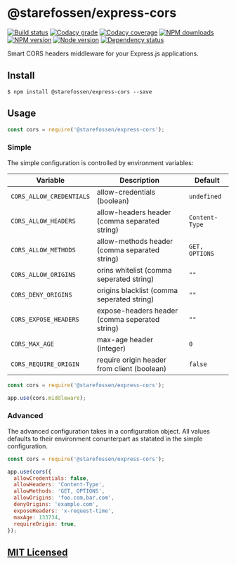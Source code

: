 # @starefossen/express-cors

[![Build status](https://app.wercker.com/status/82a3fcc4a07532a3dff7f71c17996d1a/s "wercker status")](https://app.wercker.com/project/bykey/82a3fcc4a07532a3dff7f71c17996d1a)
[![Codacy grade](https://img.shields.io/codacy/grade/2a40f5c2df884985872e4d0a0c9ce60b.svg "Codacy")](https://www.codacy.com/app/starefossen/node-express-cors)
[![Codacy coverage](https://img.shields.io/codacy/coverage/2a40f5c2df884985872e4d0a0c9ce60b.svg "Codacy")](https://www.codacy.com/app/starefossen/node-express-cors)
[![NPM downloads](https://img.shields.io/npm/dm/@starefossen/express-cors.svg "NPM downloads")](https://www.npmjs.com/package/@starefossen/express-cors)
[![NPM version](https://img.shields.io/npm/v/@starefossen/express-cors.svg "NPM version")](https://www.npmjs.com/package/@starefossen/express-cors)
[![Node version](https://img.shields.io/node/v/@starefossen/express-cors.svg "Node version")](https://www.npmjs.com/package/@starefossen/express-cors)
[![Dependency status](https://img.shields.io/david/Starefossen/node-@starefossen/express-cors.svg "Dependency status")](https://david-dm.org/Starefossen/node-express-cors)

Smart CORS headers middleware for your Express.js applications.

## Install

```
$ npm install @starefossen/express-cors --save
```

## Usage

```js
const cors = require('@starefossen/express-cors');
```

### Simple

The simple configuration is controlled by environment variables:

| Variable | Description | Default |
|----------|-------------|---------|
| `CORS_ALLOW_CREDENTIALS` | allow-credentials (boolean) | `undefined` |
| `CORS_ALLOW_HEADERS` | allow-headers header (comma separated string) | `Content-Type` |
| `CORS_ALLOW_METHODS` | allow-methods header (comma separated string) | `GET, OPTIONS` |
| `CORS_ALLOW_ORIGINS` | orins whitelist (comma seperated string) | `""` |
| `CORS_DENY_ORIGINS` | origins blacklist (comma seperated string) | `""` |
| `CORS_EXPOSE_HEADERS` | expose-headers header (comma seperated string) | `""` |
| `CORS_MAX_AGE` | max-age header (integer) | `0` |
| `CORS_REQUIRE_ORIGIN` | require origin header from client (boolean) | `false` |

```js
const cors = require('@starefossen/express-cors');

app.use(cors.middleware);
```

### Advanced

The advanced configuration takes in a configuration object. All values defaults
to their environment conunterpart as statated in the simple configuration.

```js
const cors = require('@starefossen/express-cors');

app.use(cors({
  allowCredentials: false,
  allowHeaders: 'Content-Type',
  allowMethods: 'GET, OPTIONS',
  allowOrigins: 'foo.com,bar.com',
  denyOrigins: 'example.com',
  exposeHeaders: 'x-request-time',
  maxAge: 133734,
  requireOrigin: true,
});
```

## [MIT Licensed](https://github.com/Starefossen/node-express-cors/blob/master/LICENSE)
